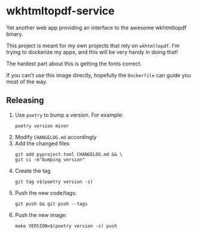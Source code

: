 # wkhtmltopdf-service
Yet another web app providing an interface to the awesome wkhtmltopdf binary.

This project is meant for my own projects that rely on `wkhtmltopdf`.  I'm trying
to dockerize my apps, and this will be very handy in doing that!

The hardest part about this is getting the fonts correct.

If you can't use this image directly, hopefully the `Dockerfile` can guide you
most of the way.

## Releasing

1. Use `poetry` to bump a version.  For example:  
    ```
    poetry version minor
    ```
2.  Modify `CHANGELOG.md` accordingly
3.  Add the changed files  
    ```
    git add pyproject.toml CHANGELOG.md && \
    git ci -m"bumping version"
    ```
4.  Create the tag  
    ```
    git tag v$(poetry version -s)
    ```
5.  Push the new code/tags:  
    ```
    git push && git push --tags
    ```
6.  Push the new image:  
    ```
    make VERSION=$(poetry version -s) push
    ```
